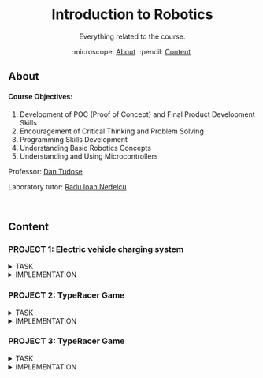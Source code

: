 <h1 align="center" style="font-size:20">
Introduction to Robotics
</h1>

<p align="center">
Everything related to the course.
</p>

<p align="center">
  :microscope: <a href="#about">About</a>&#160;
  :pencil: <a href="#content">Content</a>&#160;
</p>

## About

#### Course Objectives:
1. Development of POC (Proof of Concept) and Final Product Development Skills
2. Encouragement of Critical Thinking and Problem Solving
3. Programming Skills Development
4. Understanding Basic Robotics Concepts
5. Understanding and Using Microcontrollers

Professor: [Dan Tudose](https://github.com/dantudose)

Laboratory tutor: [Radu Ioan Nedelcu](https://github.com/Pepi100)

</br>

## Content

### PROJECT 1: Electric vehicle charging system
<details>
<summary>TASK</summary> 
 
  
<img src="https://github.com/calinfrunzeanu/Introduction-to-Robotics/blob/main/folder/project%201/images/project%201%20(1).jpg" align="right" alt="Diagram" width="400">

#### Descriere

În această temă trebuie să simulați o stație de încărcare pentru un vehicul electric, folosind mai multe LED-uri și butoane. În cadrul acestui task trebuie să țineți cont de stările butonului și să folosiți debouncing, dar și să coordonați toate componentele ca într-un scenariu din viața reală.

</br>
</br>
</br>

#### Components Used

- 4x LEDs (to simulate the percentage of charge)
- 1x RGB LED (for free or busy status)
- 2x Buttons (for charging start and stop charging)
- 8x Resistors (6x 220/330ohm, 2x 1K)
- Breadboard
- Connecting Lines

</br>
</br>
</br>

#### Technical Task

The RGB LED represents the availability of the station. If the station is free, the LED will be green, and if the station is occupied, it will turn red.
The simple LEDs represent the degree of battery charge, which we will simulate through a progressive loader (L1 = 25%, L2 = 50%, L3 = 75%, L4 = 100%). The loader is charged by successively lighting up the LEDs, at a fixed interval of 3s. The LED that signifies the current percentage of charge will have a flashing state, the LEDs behind it being lit continuously, and the others turned off.
Short pressing the start button will start charging. Pressing this button while charging will not do anything.
Long pressing the stop button will forcibly stop charging and reset the station to the free state. Pressing this button while the station is free will not do anything.

</br>
</br>
</br>

</details>

<details>
<summary>IMPLEMENTATION</summary> 

</br>

[Virtual Simulation](https://wokwi.com/projects/413755024948932609)
</br>

[Code](https://github.com/calinfrunzeanu/Introduction-to-Robotics/blob/main/folder/project%201/code/PROJECT%201/src/main.cpp)
</br>

[Video of the physical setup](https://imgur.com/VyJZZNH)
</br>

#### Photo Gallery

<div align="center" style="display: grid; grid-template-columns: repeat(auto-fit, minmax(150px, 1fr)); gap: 10px; max-width: 450px;">
  <img src="https://github.com/calinfrunzeanu/Introduction-to-Robotics/blob/main/folder/project%201/images/project%201%20(2).jpg" alt="Image 1" width="250" height="250" style="object-fit: cover;">
  <img src="https://github.com/calinfrunzeanu/Introduction-to-Robotics/blob/main/folder/project%201/images/project%201%20(3).jpg" alt="Image 2" width="250" height="250" style="object-fit: cover;">
  <img src="https://github.com/calinfrunzeanu/Introduction-to-Robotics/blob/main/folder/project%201/images/project%201%20(4).jpg" alt="Image 3" width="250" height="250" style="object-fit: cover;">
  <img src="https://github.com/calinfrunzeanu/Introduction-to-Robotics/blob/main/folder/project%201/images/project%201%20(5).jpg" alt="Image 4" width="250" height="250" style="object-fit: cover;">
  <img src="https://github.com/calinfrunzeanu/Introduction-to-Robotics/blob/main/folder/project%201/images/project%201%20(6).jpg" alt="Image 5" width="250" height="250" style="object-fit: cover;">
  <img src="https://github.com/calinfrunzeanu/Introduction-to-Robotics/blob/main/folder/project%201/images/project%201%20(7).jpg" alt="Image 6" width="250" height="250" style="object-fit: cover;">
</div>

</br>
</br>
</details>



### PROJECT 2: ⁠TypeRacer Game
<details>
<summary>TASK</summary> 
 
  
<img src="https://github.com/calinfrunzeanu/Introduction-to-Robotics/blob/main/folder/project%202/images/project%202%20(1).jpg" align="right" alt="Diagram" width="400">

#### Description

In this theme you will create a game similar to TypeRacer.

</br>

#### Components Used

- Arduino UNO (ATmega328P microcontroller)
- 1x RGB LED (to signal if the correct word is misspelled or not)
- 2x Buttons (for round start/stop and difficulty selection)
- 5x Resistors (3x 220/330 ohm, 2x 1000 ohm)
- Breadboard
- Connecting threads

</br>

#### Technical Task

RGB LED - Status indicator:

In the sleep state, the LED will be white.
When the start button is pressed, the LED will flash for 3 seconds, indicating a countdown until the start of the round.
During a round: The LED will be green if the text entered is correct and will turn red if there is an error.
(1p) Start/Stop button:

Sleep Mode: If the game is paused, pressing the button initiates a new round after a 3-second countdown.
During a round: If the round is active, pressing the button will stop it immediately.
(1p) Difficulty button:

The difficulty button controls the speed at which words appear and can only be used in idle mode.
With each press, the difficulty changes by cycling between: (Easy, Medium, Hard).
When changing the difficulty, a message is sent via serial: "Easy/Medium/Hard mode on!".
For handling button presses, use debouncing and interrupts. Timers will be used to set the frequency of occurrence of words. A useful site, which also includes a video on using interrupts and timers in Arduino, is available here.
(3p) Word generation:

A word dictionary will be created.
During a round, the words will be displayed in the terminal in a random order.
If the current word was spelled correctly, a new word will be displayed immediately. If not, a new word will appear after the time interval set by the difficulty.
To generate random numbers, you must use the random() function.
(1p) Other observations:

The allotted time for a round is 30 seconds.
At the end of each round, the terminal will display how many words were spelled correctly.
</br>
</br>
</br>

</details>

<details>
<summary>IMPLEMENTATION</summary> 

</br>

[Virtual Simulation](https://wokwi.com/projects/413755217734885377)
</br>

[Code](https://github.com/calinfrunzeanu/Introduction-to-Robotics/blob/main/folder/project%202/code/PROJECT%202/src/main.cpp)
</br>

[Video of the physical setup](https://imgur.com/gallery/introduction-to-robotics-project-2-video-aTbcrqy)
</br>

#### Photo Gallery

<div align="center" style="display: grid; grid-template-columns: repeat(auto-fit, minmax(150px, 1fr)); gap: 10px; max-width: 450px;">
  <img src="https://github.com/calinfrunzeanu/Introduction-to-Robotics/blob/main/folder/project%202/images/project%202%20(2).jpg" alt="Image 1" width="250" height="250" style="object-fit: cover;">
  <img src="https://github.com/calinfrunzeanu/Introduction-to-Robotics/blob/main/folder/project%202/images/project%202%20(3).jpg" alt="Image 2" width="250" height="250" style="object-fit: cover;">
  <img src="https://github.com/calinfrunzeanu/Introduction-to-Robotics/blob/main/folder/project%202/images/project%202%20(4).jpg" alt="Image 3" width="250" height="250" style="object-fit: cover;">
  <img src="https://github.com/calinfrunzeanu/Introduction-to-Robotics/blob/main/folder/project%202/images/project%202%20(5).jpg" alt="Image 4" width="250" height="250" style="object-fit: cover;">
  <img src="https://github.com/calinfrunzeanu/Introduction-to-Robotics/blob/main/folder/project%202/images/project%202%20(6).jpg" alt="Image 5" width="250" height="250" style="object-fit: cover;">
  <img src="https://github.com/calinfrunzeanu/Introduction-to-Robotics/blob/main/folder/project%202/images/project%202%20(7).jpg" alt="Image 6" width="250" height="250" style="object-fit: cover;">
</div>

</br>
</br>
</details>

### PROJECT 3: ⁠TypeRacer Game
<details>
<summary>TASK</summary> 
 
  
<img src="https://github.com/calinfrunzeanu/Introduction-to-Robotics/blob/main/folder/project%203/images/project%203%20(1).png" align="right" alt="Diagram" width="400">

#### Description

In this assignment, each team will create a two-player competitive reflex game where both participants will compete for the highest score, testing their reaction speed. The project will be carried out in teams of two people.

Each player will have their own buttons and LEDs, and the game will take place in several rounds. The goal of each player is to press the button that corresponds to the color displayed on their team's RGB LED as quickly as possible. Each player's score will be displayed on an LCD screen and will update throughout the game. At the end of the game, the player with the highest score is declared the winner.

</br>

#### Components Used

6x LEDs (2 groups of 3 LEDs each, within a group we must have different colors)
2x RGB LEDs (1 for each player)
6x buttons (3 for each player)
1x LCD
1x servo motor
2x Breadboard
Connecting threads
2x Arduino Uno

</br>

#### Technical Task

Initialization
The game starts with a welcome message displayed on the LCD. Pressing a button triggers the start of the game.

To start the game, the start button can be implemented in a flexible way, leaving it up to the students to choose one of the following options:

- in this variant, the game starts when you press any button.
A specific button starts the game* - a specific button, clearly marked on the breadboard, can be designated to start the game.
A 7th dedicated button* – an additional button dedicated solely to starting the game can be added.
Conduct of Rounds
Each player has three buttons, each associated with a different color LED and a 4th RGB LED.
In each round, each player is the active one.
The active player's RGB LED lights up in a color corresponding to one of their buttons. The player must press the button that corresponds to the color of the RGB LED as quickly as possible to get points. The faster he reacts, the more points he gets.
At the end of a round the LCD displays the updated score of both players.
Throughout the game, the LCD display will show the score of each player
Timing and Completion of the Game
The servo rotates throughout the game, indicating progress. One full rotation of the servo marks the end of the game (you decide how fast it moves).
At the end, the LCD displays the winner's name and final score for a few seconds, then returns to the home screen with the welcome message.
3.4 Technical details
(2.5p) SPI: This theme involves a lot of connections. So many that a single arduino uno does not give us enough GPIO pins. That's why for this theme you need 2 arduino unos that will communicate using SPI. The master arduino will be the one responsible for controlling the LCD, the servo motor, and it will be the one that keeps the state of the game in memory (eg the score of each player, the led that needs to be lit now, etc.). The slave arduino will control the buttons and leds by receiving messages from the master arduino to know which led to light and sending back messages about the button being pressed.

(2p) Buttons:

To start the game the start button can be implemented in various ways:
Any button starts the game
A specific button starts the game (it should be clear on the breadboard which button is the one that starts the game)• A 7th dedicated button can be put to start the game
While the game is in progress the buttons should only be able to be used to control the game and not reset progress
Only the player's buttons in that round must be able to control the game
Even with 2 arduino boards we don't have enough pins for all components. That's why we can
multiplex buttons using resistors (www.youtube.com/watch?v=Y23vMfynUJ0)

(1p) LEDs:

Each button has an associated LED of a different color. During the game they must be lit to see which color each button corresponds to
The rgb LED should light up in one of the 3 button colors
The rgb LED must be off if it is not the round of the player corresponding to that LED
(1p) LCD:

To control it, we can use the LiquidCrystal library
It must have a brightness and contrast set good enough for the text to be visible on the screen.
Only pins D4-7 will be used for the display data lines
During the game it must display the scores of the 2 players
(1p) Actuator:

The actuator will start from the 0 degree position and move counter-clockwise to indicate the elapsed time.
Heading to the value sent to the servo motor. Through the Servo.h library we send absolute rotation to the servomotor, not relative to the current one.
You have the freedom to decide the following elements:

The score received for a correct answer according to reaction speed
Time between rounds (you can have a little preparation time between rounds or they can be right after each other for increased difficulty)
The time of the entire game
3.5 Bonus (up to 1p)
The initial state of the game can have various elements to make it more interesting. Some examples:

Animation on LCD
LED animation
Adding a buzzer
Adding the ability for ace players to enter their names
The buzzer can be included to signal correct/wrong answers, the start and end of the game or even a theme song.

Various methods can be used to add players' names:

Buttons and joysticks
LCD to display the name being entered
Serial interface (USART)
3.6 Publishing Theme
(1p) Code must be uploaded (by both team members) to your personal github in the course repo by your lab day the week of November 18-22. Add the following to the README file:

task description/requirements
the components used
pictures of the physical setup
a link/video with the physical montage functionality
wiring diagram (Wokwi, TinkerCAD


</br>
</br>
</br>

</details>

<details>
<summary>IMPLEMENTATION</summary> 



[Code](https://github.com/calinfrunzeanu/Introduction-to-Robotics/blob/main/folder/project%202/code/PROJECT%202/src/main.cpp)
</br>

[Video of the physical setup](https://imgur.com/gallery/introduction-to-robotics-project-2-video-aTbcrqy)
</br>

#### Photo Gallery

<div align="center" style="display: grid; grid-template-columns: repeat(auto-fit, minmax(150px, 1fr)); gap: 10px; max-width: 450px;">
  <img src="https://github.com/calinfrunzeanu/Introduction-to-Robotics/blob/main/folder/project%203/images/project%203%20(2).jpg" alt="Image 1" width="250" height="250" style="object-fit: cover;">
  <img src="https://github.com/calinfrunzeanu/Introduction-to-Robotics/blob/main/folder/project%203/images/project%203%20(3).jpg" alt="Image 2" width="250" height="250" style="object-fit: cover;">
  <img src="https://github.com/calinfrunzeanu/Introduction-to-Robotics/blob/main/folder/project%203/images/project%203%20(4).jpg" alt="Image 3" width="250" height="250" style="object-fit: cover;">
  <img src="https://github.com/calinfrunzeanu/Introduction-to-Robotics/blob/main/folder/project%203/images/project%203%20(5).jpg" alt="Image 4" width="250" height="250" style="object-fit: cover;">
  <img src="https://github.com/calinfrunzeanu/Introduction-to-Robotics/blob/main/folder/project%203/images/project%203%20(6).jpg" alt="Image 5" width="250" height="250" style="object-fit: cover;">
  <img src="https://github.com/calinfrunzeanu/Introduction-to-Robotics/blob/main/folder/project%203/images/project%203%20(1).jpg" alt="Image 6" width="250" height="250" style="object-fit: cover;">
</div>

</br>
</br>
</details>

